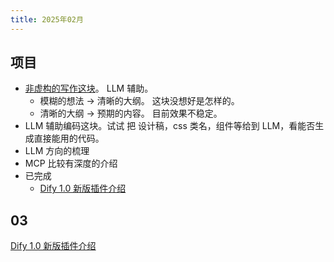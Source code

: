 ```yaml
---
title: 2025年02月
---
```


## 项目
* [非虚构的写作这块](../../../text/w/writing-non-fiction.md)。 LLM 辅助。
  * 模糊的想法 -> 清晰的大纲。 这块没想好是怎样的。
  * 清晰的大纲 -> 预期的内容。 目前效果不稳定。
* LLM 辅助编码这块。试试 把 设计稿，css 类名，组件等给到 LLM，看能否生成直接能用的代码。
* LLM 方向的梳理
* MCP 比较有深度的介绍
* 已完成
  * [Dify 1.0 新版插件介绍](../../../text/d/dify-1.0-plugin.md)

## 03
[Dify 1.0 新版插件介绍](../../../text/d/dify-1.0-plugin.md)
